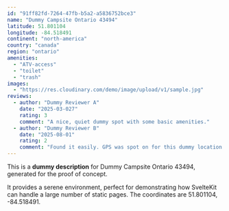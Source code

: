```yaml
---
id: "91ff82fd-7264-47fb-b5a2-a5836752bce3"
name: "Dummy Campsite Ontario 43494"
latitude: 51.801104
longitude: -84.518491
continent: "north-america"
country: "canada"
region: "ontario"
amenities:
  - "ATV-access"
  - "toilet"
  - "trash"
images:
  - "https://res.cloudinary.com/demo/image/upload/v1/sample.jpg"
reviews:
  - author: "Dummy Reviewer A"
    date: "2025-03-027"
    rating: 3
    comment: "A nice, quiet dummy spot with some basic amenities."
  - author: "Dummy Reviewer B"
    date: "2025-08-01"
    rating: 2
    comment: "Found it easily. GPS was spot on for this dummy location."
---
```


This is a **dummy description** for Dummy Campsite Ontario 43494, generated for the proof of concept.

It provides a serene environment, perfect for demonstrating how SvelteKit can handle a large number of static pages. The coordinates are 51.801104, -84.518491.
